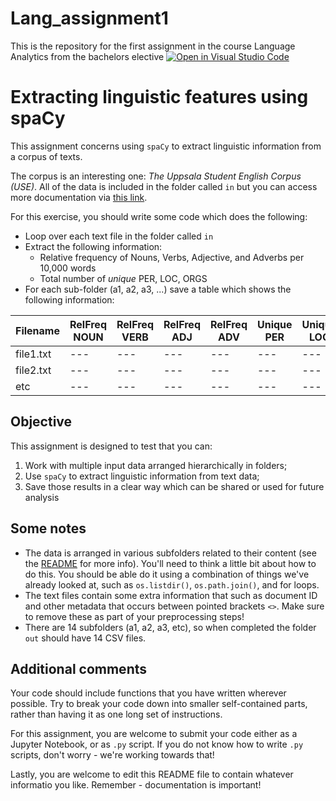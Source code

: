 # Lang_assignment1
This is the repository for the first assignment in the course Language Analytics from the bachelors elective [![Open in Visual Studio Code](https://classroom.github.com/assets/open-in-vscode-c66648af7eb3fe8bc4f294546bfd86ef473780cde1dea487d3c4ff354943c9ae.svg)](https://classroom.github.com/online_ide?assignment_repo_id=10171067&assignment_repo_type=AssignmentRepo)
# Extracting linguistic features using spaCy

This assignment concerns using ```spaCy``` to extract linguistic information from a corpus of texts.

The corpus is an interesting one: *The Uppsala Student English Corpus (USE)*. All of the data is included in the folder called ```in``` but you can access more documentation via [this link](https://ota.bodleian.ox.ac.uk/repository/xmlui/handle/20.500.12024/2457).

For this exercise, you should write some code which does the following:

- Loop over each text file in the folder called ```in```
- Extract the following information:
    - Relative frequency of Nouns, Verbs, Adjective, and Adverbs per 10,000 words
    - Total number of *unique* PER, LOC, ORGS
- For each sub-folder (a1, a2, a3, ...) save a table which shows the following information:

|Filename|RelFreq NOUN|RelFreq VERB|RelFreq ADJ|RelFreq ADV|Unique PER|Unique LOC|Unique ORG|
|---|---|---|---|---|---|---|---|
|file1.txt|---|---|---|---|---|---|---|
|file2.txt|---|---|---|---|---|---|---|
|etc|---|---|---|---|---|---|---|

## Objective

This assignment is designed to test that you can:

1. Work with multiple input data arranged hierarchically in folders;
2. Use ```spaCy``` to extract linguistic information from text data;
3. Save those results in a clear way which can be shared or used for future analysis

## Some notes

- The data is arranged in various subfolders related to their content (see the [README](in/README.md) for more info). You'll need to think a little bit about how to do this. You should be able do it using a combination of things we've already looked at, such as ```os.listdir()```, ```os.path.join()```, and for loops.
- The text files contain some extra information that such as document ID and other metadata that occurs between pointed brackets ```<>```. Make sure to remove these as part of your preprocessing steps!
- There are 14 subfolders (a1, a2, a3, etc), so when completed the folder ```out``` should have 14 CSV files.

## Additional comments

Your code should include functions that you have written wherever possible. Try to break your code down into smaller self-contained parts, rather than having it as one long set of instructions.

For this assignment, you are welcome to submit your code either as a Jupyter Notebook, or as ```.py``` script. If you do not know how to write ```.py``` scripts, don't worry - we're working towards that!

Lastly, you are welcome to edit this README file to contain whatever informatio you like. Remember - documentation is important!

